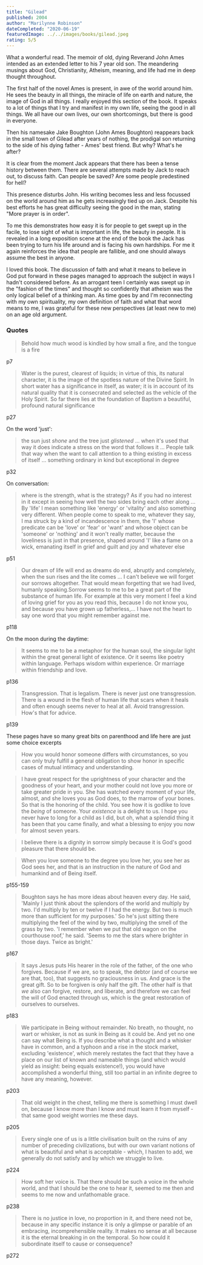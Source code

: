 ```yaml
---
title: "Gilead"
published: 2004
author: "Marilynne Robinson"
dateCompleted: "2020-06-19"
featuredImage: ../../images/books/gilead.jpeg
rating: 5/5
---
```



What a wonderful read. The memoir of old, dying Reverand John Ames intended as
an extended letter to his 7 year old son. The meandering musings about God,
Christianity, Atheism, meaning, and life had me in deep thought throughout.


The first half of the novel Ames is present, in awe of the world around him.
He sees the beauty in all things, the miracle of life on earth and nature, the
image of God in all things. I really enjoyed this section of the book. It speaks
to a lot of things that I try and manifest in my own life, seeing the good in
all things. We all have our own lives, our own shortcomings, but there is good
in everyone.


Then his namesake Jake Boughton (John Ames Boughton) reappears back in the small
town of Gilead after years of nothing, the prodigal son returning to the side
of his dying father - Ames' best friend. But why? What's he after?

It is clear from the moment Jack appears that there has been a tense history
between them. There are several attempts made by Jack to reach out, to discuss
faith. Can people be saved? Are some people predestined for hell?


This presence disturbs John. His writing becomes less and less focussed on the
world around him as he gets increasingly tied up on Jack. Despite his best
efforts he has great difficulty seeing the good in the man, stating "More prayer
is in order".


To me this demonstrates how easy it is for people to get swept up in the facile,
to lose sight of what is important in life, the beauty in people. It is revealed
in a long exposition scene at the end of the book the Jack has been trying to
turn his life around and is facing his own hardships. For me it again reinforces
the idea that people are fallible, and one should always assume the best in
anyone.


I loved this book. The discussion of faith and what it means to believe in God
put forward in these pages managed to approach the subject in ways I hadn't
considered before. As an arrogant teen I certainly was swept up in the
"fashion of the times" and thought so confidently that atheism was the only
logical belief of a thinking man. As time goes by and I'm reconnecting with
my own spirituality, my own definition of faith and what that word means to me,
I was grateful for these new perspectives (at least new to me) on an age old
argument.


### Quotes

> Behold how much wood is kindled by how small a fire, and the tongue is a fire

p7


> Water is the purest, clearest of liquids; in virtue of this, its natural
> character, it is the image of the spotless nature of the Divine Spirit. In
> short water has a significance in itself, as water; it is in account of its
> natural quality that it is consecrated and selected as the vehicle of the
> Holy Spirit. So far there lies at the foundation of Baptism a beautiful,
> profound natural significance

p27

On the word 'just':
> the sun just *shone* and the tree just *glistened* ...
> when it's used that way it does indicate a stress on the word that follows it
> ...
> People talk that way when the want to call attention to a thing existing in
> excess of itself ... something ordinary in kind but exceptional in degree

p32

On conversation:
> where is the strength, what is the strategy? As if you had no interest in it
> except in seeing how well the two sides bring each other along
> ...
> By 'life' I mean something like 'energy' or 'vitality' and also something very
> different. When people come to speak to me, whatever they say, I ma struck
> by a kind of incandescence in them, the 'I' whose predicate can be 'love' or
> 'fear' or 'want' and whose object can be 'someone' or 'nothing' and it won't
> really matter, because the loveliness is just in that presence, shaped around
> 'I' like a flame on a wick, emanating itself in grief and guilt and joy and
> whatever else

p51

> Our dream of life will end as dreams do end, abruptly and completely, when the
> sun rises and the lite comes
> ...
> I can't believe we will forget our sorrows altogether. That would mean
> forgetting that we had lived, humanly speaking.Sorrow seems to me to be a
> great part of the substance of human life. For example at this very moment I
> feel a kind of loving grief for you as you read this, because I do not know
> you, and because you have grown up fatherless,...
> I have not the heart to say one word that you might remember against me.

p118

On the moon during the daytime:
> It seems to me to be a metaphor for the human soul, the singular light within
> the great general light of existence. Or it seems like poetry within language.
> Perhaps wisdom within experience. Or marriage within friendship and love.

p136

> Transgression. That is legalism. There is never just one transgression. There
> is a wound in the flesh of human life that scars when it heals and often
> enough seems never to heal at all.
> Avoid transgression. How's that for advice.

p139

These pages have so many great bits on parenthood and life here are just some
choice excerpts
> How you would honor someone differs with circumstances, so you can only truly
> fulfill a general obligation to show honor in specific cases of mutual
> intimacy and understanding.

> I have great respect for the uprightness of your character and the goodness
> of your heart, and your mother could not love you more or take greater pride
> in you. She has watched every moment of your life, almost, and she loves
> you as God does, to the marrow of your bones. So that is the honoring of the
> child. You see how it is godlike to love the *being* of someone. Your
> *existence* is a delight to us. I hope you never have to long for a child as
> I did, but oh, what a splendid thing it has been that you came finally, and
> what a blessing to enjoy you now for almost seven years.

> I believe there is a dignity in sorrow simply because it is God's good
> pleasure that there should be.

> When you love someone to the degree you love her, you see her as God sees her,
> and that is an instruction in the nature of God and humankind and of Being
> itself.

p155-159

> Boughton says he has more ideas about heaven every day. He said, 'Mainly I
> just think about the splendors of the world and multiply by two. I'd
> multiply by ten or twelve if I had the energy. But two is much more than
> sufficient for my purposes.' So he's just sitting there multiplying the feel
> of the wind by two, multiplying the smell of the grass by two. 'I remember
> when we put that old wagon on the courthouse roof,' he said. 'Seems to me the
> stars where brighter in those days. Twice as bright.'

p167

> It says Jesus puts His hearer in the role of the father, of the one who
> forgives. Because if we are, so to speak, the debtor (and of course we are
> that, too), that suggests no graciousness in us. And grace is the great gift.
> So to be forgiven is only half the gift. The other half is that *we* also can
> forgive, restore, and liberate, and therefore we can feel the will of God
> enacted through us, which is the great restoration of ourselves to ourselves.

p183

> We participate in Being without remainder. No breath, no thought, no wart or
> whisker, is not as sunk in Being as it could be. And yet no one can say what
> Being is. If you describe what a thought and a whisker have in common, and a
> typhoon and a rise in the stock market, excluding 'existence', which merely
> restates the fact that they have a place on our list of known and nameable
> things (and which would yield as insight: being equals existence!), you
> would have accomplished a wonderful thing, still too partial in an infinite
> degree to have any meaning, however.

p203

> That old weight in the chest, telling me there is something I must dwell on,
> because I know more than I know and must learn it from myself - that same good
> weight worries me these days.

p205

> Every single one of us is a little civilisation built on the ruins of any
> number of preceding civilizations, but with our own variant notions of what
> is beautiful and what is acceptable - which, I hasten to add, we generally do
> not satisfy and by which we struggle to live.

p224

> How soft her voice is. That there should be such a voice in the whole world,
> and that I should be the one to hear it, seemed to me then and seems to me
> now and unfathomable grace.

p238

> There is no justice in love, no proportion in it, and there need not be,
> because in any specific instance it is only a glimpse or parable of an
> embracing, incomprehensible reality. It makes no sense at all because it is
> the eternal breaking in on the temporal. So how could it subordinate itself
> to cause or consequence?

p272



